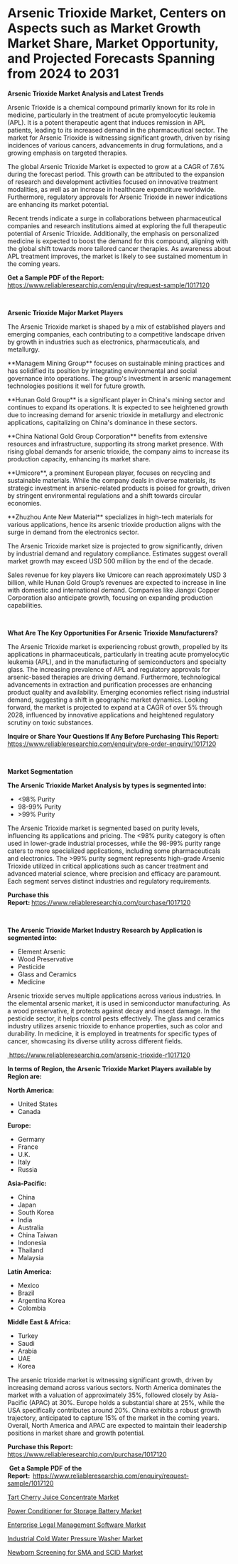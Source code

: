 <p><h1>Arsenic Trioxide Market, Centers on Aspects such as Market Growth Market Share, Market Opportunity, and Projected Forecasts Spanning from 2024 to 2031</h1></p><p><strong>Arsenic Trioxide Market Analysis and Latest Trends</strong></p>
<p><p>Arsenic Trioxide is a chemical compound primarily known for its role in medicine, particularly in the treatment of acute promyelocytic leukemia (APL). It is a potent therapeutic agent that induces remission in APL patients, leading to its increased demand in the pharmaceutical sector. The market for Arsenic Trioxide is witnessing significant growth, driven by rising incidences of various cancers, advancements in drug formulations, and a growing emphasis on targeted therapies. </p><p>The global Arsenic Trioxide Market is expected to grow at a CAGR of 7.6% during the forecast period. This growth can be attributed to the expansion of research and development activities focused on innovative treatment modalities, as well as an increase in healthcare expenditure worldwide. Furthermore, regulatory approvals for Arsenic Trioxide in newer indications are enhancing its market potential. </p><p>Recent trends indicate a surge in collaborations between pharmaceutical companies and research institutions aimed at exploring the full therapeutic potential of Arsenic Trioxide. Additionally, the emphasis on personalized medicine is expected to boost the demand for this compound, aligning with the global shift towards more tailored cancer therapies. As awareness about APL treatment improves, the market is likely to see sustained momentum in the coming years.</p></p>
<p><strong>Get a Sample PDF of the Report:&nbsp;</strong> <a href="https://www.reliableresearchiq.com/enquiry/request-sample/1017120?utm_campaign=904&utm_medium=2&utm_source=Github&utm_content=ia&utm_term=04122024&utm_id=arsenic-trioxide">https://www.reliableresearchiq.com/enquiry/request-sample/1017120</a></p>
<p>&nbsp;</p>
<p><strong>Arsenic Trioxide Major Market Players</strong></p>
<p><p>The Arsenic Trioxide market is shaped by a mix of established players and emerging companies, each contributing to a competitive landscape driven by growth in industries such as electronics, pharmaceuticals, and metallurgy. </p><p>**Managem Mining Group** focuses on sustainable mining practices and has solidified its position by integrating environmental and social governance into operations. The group's investment in arsenic management technologies positions it well for future growth.</p><p>**Hunan Gold Group** is a significant player in China's mining sector and continues to expand its operations. It is expected to see heightened growth due to increasing demand for arsenic trioxide in metallurgy and electronic applications, capitalizing on China's dominance in these sectors.</p><p>**China National Gold Group Corporation** benefits from extensive resources and infrastructure, supporting its strong market presence. With rising global demands for arsenic trioxide, the company aims to increase its production capacity, enhancing its market share.</p><p>**Umicore**, a prominent European player, focuses on recycling and sustainable materials. While the company deals in diverse materials, its strategic investment in arsenic-related products is poised for growth, driven by stringent environmental regulations and a shift towards circular economies.</p><p>**Zhuzhou Ante New Material** specializes in high-tech materials for various applications, hence its arsenic trioxide production aligns with the surge in demand from the electronics sector.</p><p>The Arsenic Trioxide market size is projected to grow significantly, driven by industrial demand and regulatory compliance. Estimates suggest overall market growth may exceed USD 500 million by the end of the decade.</p><p>Sales revenue for key players like Umicore can reach approximately USD 3 billion, while Hunan Gold Group’s revenues are expected to increase in line with domestic and international demand. Companies like Jiangxi Copper Corporation also anticipate growth, focusing on expanding production capabilities.</p></p>
<p>&nbsp;</p>
<p><strong>What Are The Key Opportunities For Arsenic Trioxide Manufacturers?</strong></p>
<p><p>The Arsenic Trioxide market is experiencing robust growth, propelled by its applications in pharmaceuticals, particularly in treating acute promyelocytic leukemia (APL), and in the manufacturing of semiconductors and specialty glass. The increasing prevalence of APL and regulatory approvals for arsenic-based therapies are driving demand. Furthermore, technological advancements in extraction and purification processes are enhancing product quality and availability. Emerging economies reflect rising industrial demand, suggesting a shift in geographic market dynamics. Looking forward, the market is projected to expand at a CAGR of over 5% through 2028, influenced by innovative applications and heightened regulatory scrutiny on toxic substances.</p></p>
<p><strong>Inquire or Share Your Questions If Any Before Purchasing This Report:</strong> <a href="https://www.reliableresearchiq.com/enquiry/pre-order-enquiry/1017120?utm_campaign=904&utm_medium=2&utm_source=Github&utm_content=ia&utm_term=04122024&utm_id=arsenic-trioxide">https://www.reliableresearchiq.com/enquiry/pre-order-enquiry/1017120</a></p>
<p>&nbsp;</p>
<p><strong>Market Segmentation</strong></p>
<p><strong>The Arsenic Trioxide Market Analysis by types is segmented into:</strong></p>
<p><ul><li><98% Purity</li><li>98-99% Purity</li><li>>99% Purity</li></ul></p>
<p><p>The Arsenic Trioxide market is segmented based on purity levels, influencing its applications and pricing. The <98% purity category is often used in lower-grade industrial processes, while the 98-99% purity range caters to more specialized applications, including some pharmaceuticals and electronics. The >99% purity segment represents high-grade Arsenic Trioxide utilized in critical applications such as cancer treatment and advanced material science, where precision and efficacy are paramount. Each segment serves distinct industries and regulatory requirements.</p></p>
<p><strong>Purchase this Report:&nbsp;</strong><a href="https://www.reliableresearchiq.com/purchase/1017120?utm_campaign=904&utm_medium=2&utm_source=Github&utm_content=ia&utm_term=04122024&utm_id=arsenic-trioxide">https://www.reliableresearchiq.com/purchase/1017120</a></p>
<p>&nbsp;</p>
<p><strong>The Arsenic Trioxide Market Industry Research by Application is segmented into:</strong></p>
<p><ul><li>Element Arsenic</li><li>Wood Preservative</li><li>Pesticide</li><li>Glass and Ceramics</li><li>Medicine</li></ul></p>
<p><p>Arsenic trioxide serves multiple applications across various industries. In the elemental arsenic market, it is used in semiconductor manufacturing. As a wood preservative, it protects against decay and insect damage. In the pesticide sector, it helps control pests effectively. The glass and ceramics industry utilizes arsenic trioxide to enhance properties, such as color and durability. In medicine, it is employed in treatments for specific types of cancer, showcasing its diverse utility across different fields.</p></p>
<p><a href="https://www.reliableresearchiq.com/arsenic-trioxide-r1017120?utm_campaign=904&utm_medium=2&utm_source=Github&utm_content=ia&utm_term=04122024&utm_id=arsenic-trioxide">&nbsp;https://www.reliableresearchiq.com/arsenic-trioxide-r1017120</a></p>
<p><strong>In terms of Region, the Arsenic Trioxide Market Players available by Region are:</strong></p>
<p>
    <p> <strong> North America: </strong>
        <ul>
            <li>United States</li>
            <li>Canada</li>
        </ul>
        </p> 
    <p> <strong> Europe: </strong>
        <ul>
            <li>Germany</li>
            <li>France</li>
            <li>U.K.</li>
            <li>Italy</li>
            <li>Russia</li>
        </ul>
        </p> 
    <p> <strong> Asia-Pacific: </strong>
        <ul>
            <li>China</li>
            <li>Japan</li>
            <li>South Korea</li>
            <li>India</li>
            <li>Australia</li>
            <li>China Taiwan</li>
            <li>Indonesia</li>
            <li>Thailand</li>
            <li>Malaysia</li>
        </ul>
        </p> 
    <p> <strong> Latin America: </strong>
        <ul>
            <li>Mexico</li>
            <li>Brazil</li>
            <li>Argentina Korea</li>
            <li>Colombia</li>
        </ul>
        </p> 
    <p> <strong> Middle East & Africa: </strong>
        <ul>
            <li>Turkey</li>
            <li>Saudi</li>
            <li>Arabia</li>
            <li>UAE</li>
            <li>Korea</li>
        </ul>
    </p>
    </p>
<p><p>The arsenic trioxide market is witnessing significant growth, driven by increasing demand across various sectors. North America dominates the market with a valuation of approximately 35%, followed closely by Asia-Pacific (APAC) at 30%. Europe holds a substantial share at 25%, while the USA specifically contributes around 20%. China exhibits a robust growth trajectory, anticipated to capture 15% of the market in the coming years. Overall, North America and APAC are expected to maintain their leadership positions in market share and growth potential.</p></p>
<p><strong>Purchase this Report: </strong><a href="https://www.reliableresearchiq.com/purchase/1017120?utm_campaign=904&utm_medium=2&utm_source=Github&utm_content=ia&utm_term=04122024&utm_id=arsenic-trioxide">https://www.reliableresearchiq.com/purchase/1017120</a></p>
<p>&nbsp;<strong>Get a Sample PDF of the Report:&nbsp;&nbsp;</strong><a href="https://www.reliableresearchiq.com/enquiry/request-sample/1017120?utm_campaign=904&utm_medium=2&utm_source=Github&utm_content=ia&utm_term=04122024&utm_id=arsenic-trioxide">https://www.reliableresearchiq.com/enquiry/request-sample/1017120</a></p>
<p><strong></strong></p>
<p><p><a href="https://www.linkedin.com/pulse/tart-cherry-juice-concentrate-market-regional-outlook-competition-zw15e?utm_campaign=904&utm_medium=2&utm_source=Github&utm_content=ia&utm_term=04122024&utm_id=arsenic-trioxide">Tart Cherry Juice Concentrate Market</a></p><p><a href="https://issuu.com/reportprime-2/docs/power-conditioner-for-storage-battery-market-size-?utm_campaign=904&utm_medium=2&utm_source=Github&utm_content=ia&utm_term=04122024&utm_id=arsenic-trioxide">Power Conditioner for Storage Battery Market</a></p><p><a href="https://www.linkedin.com/pulse/enterprise-legal-management-software-market-analysis-industry-o9tyf?utm_campaign=904&utm_medium=2&utm_source=Github&utm_content=ia&utm_term=04122024&utm_id=arsenic-trioxide">Enterprise Legal Management Software Market</a></p><p><a href="https://www.linkedin.com/pulse/industrial-cold-water-pressure-washer-market-evaluation-bx73e?utm_campaign=904&utm_medium=2&utm_source=Github&utm_content=ia&utm_term=04122024&utm_id=arsenic-trioxide">Industrial Cold Water Pressure Washer Market</a></p><p><a href="https://issuu.com/reportprime-2/docs/newborn-screening-for-sma-and-scid-market-size-203?utm_campaign=904&utm_medium=2&utm_source=Github&utm_content=ia&utm_term=04122024&utm_id=arsenic-trioxide">Newborn Screening for SMA and SCID Market</a></p></p>